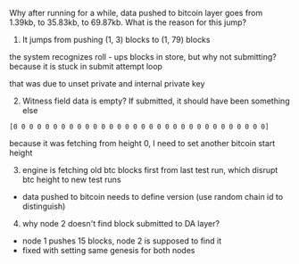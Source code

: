Why after running for a while, data pushed to bitcoin layer goes from 1.39kb, to 35.83kb, to 69.87kb. What is the reason for this jump?

1. It jumps from pushing (1, 3) blocks to (1, 79) blocks

the system recognizes roll - ups blocks in store, but why not submitting? because it is stuck in submit attempt loop

that was due to unset private and internal private key

2. Witness field data is empty? If submitted, it should have been something else

```
[0 0 0 0 0 0 0 0 0 0 0 0 0 0 0 0 0 0 0 0 0 0 0 0 0 0 0 0 0 0 0 0]
```

because it was fetching from height 0, I need to set another bitcoin start height

3. engine is fetching old btc blocks first from last test run, which disrupt btc height to new test runs
* data pushed to bitcoin needs to define version (use random chain id to distinguish)

4. why node 2 doesn't find block submitted to DA layer?
* node 1 pushes 15 blocks, node 2 is supposed to find it
* fixed with setting same genesis for both nodes